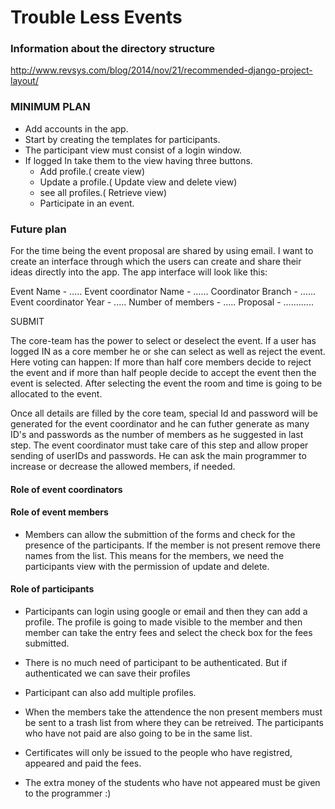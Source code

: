 # Trouble Less Events

### Information about the directory structure

http://www.revsys.com/blog/2014/nov/21/recommended-django-project-layout/

### MINIMUM PLAN

- Add accounts in the app.
- Start by creating the templates for participants.
- The participant view must consist of a login window.
- If logged In take them to the view having three buttons.
  - Add profile.( create view)
  - Update a profile.( Update view and delete view)
  - see all profiles.( Retrieve view)
  - Participate in an event.




### Future plan

For the time being the event proposal are shared by using email. I want to create an interface through which the users can create and share their ideas directly into the app. The app interface will look like this:

Event Name - .....
Event coordinator Name - ......
Coordinator Branch - ......
Event coordinator Year - .....
Number of members - .....
Proposal - ............

SUBMIT

The core-team has the power to select or deselect the event. If a user has logged IN as a core member he or she can select as well as reject the event. Here voting can happen: If more than half core members decide to reject the event and if more than half people decide to accept the event then the event is selected. After selecting the event the room and time is going to be allocated to the event.

Once all details are filled by the core team, special Id and password will be generated for the event coordinator and he can futher generate as many ID's and passwords as the number of members as he suggested in last step. The event coordinator must take care of this step and allow proper sending of userIDs and passwords. He can ask the main programmer to increase or decrease the allowed members, if needed.

#### Role of event coordinators

#### Role of event members

- Members can allow the submittion of the forms and check for the presence of the participants. If the member is not present remove there names from the list. This means for the members, we need the participants view with the permission of update and delete.


#### Role of participants

- Participants can login using google or email and then they can add a profile. The profile is going to made visible to the member and then member can take the entry fees and select the check box for the fees submitted.

- There is no much need of participant to be authenticated. But if authenticated we can save their profiles

- Participant can also add multiple profiles.

- When the members take the attendence the non present members must be sent to a trash list from where they can be retreived. The participants who have not paid are also going to be in the same list.

- Certificates will only be issued to the people who have registred, appeared and paid the fees.

- The extra money of the students who have not appeared must be given to the programmer :)
